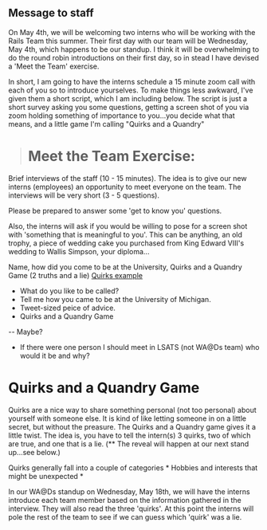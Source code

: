 ## Message to staff

On May 4th, we will be welcoming two interns who will be working with the Rails Team this summer. Their first day with our team will be Wednesday, May 4th, which happens to be our standup. I think it will be overwhelming to do the round robin introductions on their first day, so in stead I have devised a 'Meet the Team' exercise.

In short, I am going to have the interns schedule a 15 minute zoom call with each of you so to introduce yourselves. To make things less awkward, I've given them a short script, which I am including below. The script is just a short survey asking you some questions, getting a screen shot of you via zoom holding something of importance to you...you decide what that means, and a little game I'm calling "Quirks and a Quandry"

> # Meet the Team Exercise: 

 Brief interviews of the staff (10 - 15 minutes). The idea is to give our new interns (employees) an opportunity to meet everyone on the team.    The interviews will be very short (3 - 5 questions).

 Please be prepared to answer some 'get to know you' questions. 

 Also, the interns will ask if you would be willing to pose for a screen shot with 'something that is meaningful to you'. This can be anything, an old trophy, a piece of wedding cake you purchased from King Edward VIII's wedding to Wallis Simpson, your diploma...

 Name, how did you come to be at the University, Quirks and a Quandry Game (2 truths and a lie) 
[Quirks example](http://dragon.sleepdeprived.ca/games/icebreaker/icebreaker_16.htm)

 * What do you like to be called?
 * Tell me how you came to be at the University of Michigan.
 * Tweet-sized peice of advice.
 * Quirks and a Quandry Game

-- Maybe?
* If there were one person I should meet in LSATS (not WA@Ds team) who would it be and why?


# Quirks and a Quandry Game

Quirks are a nice way to share something personal (not too personal) about yourself with someone else. It is kind of like letting someone in on a little secret, but without the preasure. The Quirks and a Quandry game gives it a little twist. The idea is, you have to tell the intern(s) 3 quirks, two of which are true, and one that is a lie. (** The reveal will happen at our next stand up...see below.)

Quirks generally fall into a couple of categories
  * Hobbies and interests that might be unexpected
  * 

In our WA@Ds standup on Wednesday, May 18th, we will have the interns introduce each team member based on the information gathered in the interview. They will also read the three 'quirks'. At this point the interns will pole the rest of the team to see if we can guess which 'quirk' was a lie.


